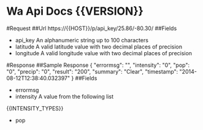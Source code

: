 Wa Api Docs {{VERSION}}
===

#Request
##Url
    https://{{HOST}}/p/api_key/25.86/-80.30/
##Fields
- api_key
    An alphanumeric string up to 100 characters
- latitude
    A valid latitude value with two decimal places of precision
- longitude
    A valid longitude value with two decimal places of precision

#Response
##Sample Response
    {
      "errormsg": "",
      "intensity": "0",
      "pop": "0",
      "precip": "0",
      "result": "200",
      "summary": "Clear",
      "timestamp": "2014-08-12T12:38:40.032397"
    }
##Fields
- errormsg
- intensity
    A value from the following list

{{INTENSITY_TYPES}}

- pop
